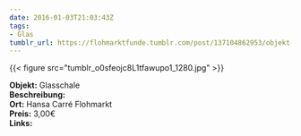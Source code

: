 ```yaml
---
date: 2016-01-03T21:03:43Z
tags:
- Glas
tumblr_url: https://flohmarktfunde.tumblr.com/post/137104862953/objekt-glasschale-beschreibung-lorem-ipsum-ort
---
```

 {{< figure src="tumblr_o0sfeojc8L1tfawupo1_1280.jpg" >}}  

**Objekt:** Glasschale  
**Beschreibung:**   
**Ort:** Hansa Carré Flohmarkt  
**Preis:** 3,00€  
**Links:** 
